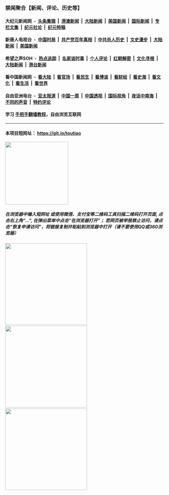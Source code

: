 ### 禁闻聚合【新闻、评论、历史等】

#### 大纪元新闻网 &nbsp;-&nbsp; [头条集锦](indexes/E头条集锦.md?t=02091522) &nbsp;|&nbsp; [港澳新闻](indexes/E港澳新闻.md?t=02091522)  &nbsp;|&nbsp; [大陆新闻](indexes/E大陆新闻.md?t=02091522) &nbsp;|&nbsp; [美国新闻](indexes/E美国新闻.md?t=02091522) &nbsp;|&nbsp; [国际新闻](indexes/E国际新闻.md?t=02091522) &nbsp;|&nbsp; [专栏文集](indexes/E专栏文集.md?t=02091522) &nbsp;|&nbsp; [纪元社论](indexes/E纪元社论.md?t=02091522) &nbsp;|&nbsp; [纪元特稿](indexes/E纪元特稿.md?t=02091522) 

#### 新唐人电视台 &nbsp;-&nbsp; [中国时局](indexes/N中国时局.md?t=02091522) &nbsp;|&nbsp; [共产党百年真相](indexes/N共产党百年真相.md?t=02091522) &nbsp;|&nbsp; [中共杀人历史](indexes/N中共杀人历史.md?t=02091522) &nbsp;|&nbsp; [文史漫步](indexes/N文史漫步.md?t=02091522) &nbsp;|&nbsp; [大陆新闻](indexes/N大陆新闻.md?t=02091522) &nbsp;|&nbsp; [美国新闻](indexes/N美国新闻.md?t=02091522)

#### 希望之声SOH &nbsp;-&nbsp; [热点追踪](indexes/H热点追踪.md?t=02091522) &nbsp;|&nbsp; [名家谈时事](indexes/H名家谈时事.md?t=02091522) &nbsp;|&nbsp; [个人评论](indexes/H个人评论.md?t=02091522)  &nbsp;|&nbsp; [红朝解密](indexes/H红朝解密.md?t=02091522) &nbsp;|&nbsp; [文化寻根](indexes/H文化寻根.md?t=02091522) &nbsp;|&nbsp; [大陆新闻](indexes/H大陆新闻.md?t=02091522) &nbsp;|&nbsp; [港台新闻](indexes/H港台新闻.md?t=02091522)

#### 看中国新闻网 &nbsp;-&nbsp; [看大陆](indexes/S看大陆.md?t=02091522) &nbsp;|&nbsp; [看官场](indexes/S看官场.md?t=02091522) &nbsp;|&nbsp; [看民生](indexes/S看民生.md?t=02091522)  &nbsp;|&nbsp; [看博谈](indexes/S看博谈.md?t=02091522) &nbsp;|&nbsp; [看财经](indexes/S看财经.md?t=02091522) &nbsp;|&nbsp; [看史海](indexes/S看史海.md?t=02091522) &nbsp;|&nbsp; [看文化](indexes/S看文化.md?t=02091522) &nbsp;|&nbsp; [看生活](indexes/S看生活.md?t=02091522) &nbsp;|&nbsp; [看世界](indexes/S看世界.md?t=02091522)

#### 自由亚洲电台 &nbsp;-&nbsp; [亚太报道](indexes/R亚太报道.md?t=02091522) &nbsp;|&nbsp; [中国一周](indexes/R中国一周.md?t=02091522) &nbsp;|&nbsp; [中国透视](indexes/R中国透视.md?t=02091522)  &nbsp;|&nbsp; [国际视角](indexes/R国际视角.md?t=02091522) &nbsp;|&nbsp; [夜话中南海](indexes/R夜话中南海.md?t=02091522) &nbsp;|&nbsp; [不同的声音](indexes/R不同的声音.md?t=02091522) &nbsp;|&nbsp; [特约评论](indexes/R特约评论.md?t=02091522)

#### 学习 [手把手翻墙教程](https://github.com/gfw-breaker/guides/wiki)，自由浏览互联网

----

#### 本项目短网址： https://git.io/toutiao
<img src="https://raw.githubusercontent.com/gfw-breaker/banned-news/master/scripts/img/qr.png" width="200px"/>  

##### 在浏览器中输入短网址 或使用微信、支付宝等二维码工具扫描二维码打开页面, 点击右上角"...", 在弹出菜单中点击“在浏览器打开”； 若网页被举报禁止访问，请点击“恢复申请访问”，将链接复制并粘贴到浏览器中打开（请不要使用QQ或360浏览器）

<img src="https://raw.githubusercontent.com/gfw-breaker/banned-news/master/scripts/img/1.png" width="260px"/> &nbsp; <img src="https://raw.githubusercontent.com/gfw-breaker/banned-news/master/scripts/img/2.png" width="260px"/> &nbsp; <img src="https://raw.githubusercontent.com/gfw-breaker/banned-news/master/scripts/img/3.png" width="260px"/>
